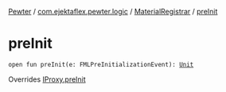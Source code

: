 [Pewter](../../index.md) / [com.ejektaflex.pewter.logic](../index.md) / [MaterialRegistrar](index.md) / [preInit](./pre-init.md)

# preInit

`open fun preInit(e: FMLPreInitializationEvent): `[`Unit`](https://kotlinlang.org/api/latest/jvm/stdlib/kotlin/-unit/index.html)

Overrides [IProxy.preInit](../../com.ejektaflex.pewter.proxy/-i-proxy/pre-init.md)


